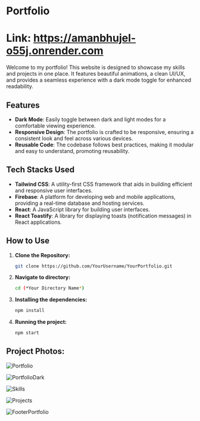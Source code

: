 # Portfolio

# Link: https://amanbhujel-o55j.onrender.com
Welcome to my portfolio! This website is designed to showcase my skills and projects in one place. It features beautiful animations, a clean UI/UX, and provides a seamless experience with a dark mode toggle for enhanced readability.

## Features

- **Dark Mode**: Easily toggle between dark and light modes for a comfortable viewing experience.
- **Responsive Design**: The portfolio is crafted to be responsive, ensuring a consistent look and feel across various devices.
- **Reusable Code**: The codebase follows best practices, making it modular and easy to understand, promoting reusability.

## Tech Stacks Used

- **Tailwind CSS**: A utility-first CSS framework that aids in building efficient and responsive user interfaces.
- **Firebase**: A platform for developing web and mobile applications, providing a real-time database and hosting services.
- **React**: A JavaScript library for building user interfaces.
- **React Toastify**: A library for displaying toasts (notification messages) in React applications.

## How to Use

1. **Clone the Repository:**
   ```bash
   git clone https://github.com/YourUsername/YourPortfolio.git

2. **Navigate to directory:**
   ```bash
   cd (*Your Directory Name*)

3. **Installing the dependencies:**
   ```bash
   npm install

4. **Running the project:**
   ```bash
   npm start

## Project Photos:

![Portfolio](https://github.com/AmanBhujel/Portfolio/assets/132144406/d098a897-4ebc-42be-8596-9f02616e2955)


![PortfolioDark](https://github.com/AmanBhujel/Portfolio/assets/132144406/f6b06b9b-5a8c-43d4-b4c3-892b1c3ce413)


![Skills](https://github.com/AmanBhujel/Portfolio/assets/132144406/f21e12b7-3604-4dae-9dba-dcd3e09dd2d6)


![Projects](https://github.com/AmanBhujel/Portfolio/assets/132144406/36c2ae91-4bc8-4f73-beec-de33abc0b4ce)


![FooterPortfolio](https://github.com/AmanBhujel/Portfolio/assets/132144406/0dea0356-b60d-4ae5-a6fb-041b6b1884fc)











